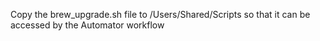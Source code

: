 Copy the brew_upgrade.sh file to /Users/Shared/Scripts so that it can be accessed by the Automator workflow
